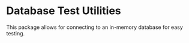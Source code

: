 # Database Test Utilities

This package allows for connecting to an in-memory database for easy testing.
